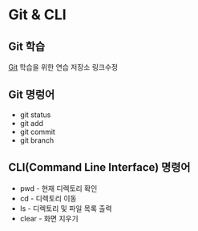 # Git & CLI
## Git 학습
[Git](https://git-scm.com/ "git download") 학습을 위한 연습 저장소 링크수정

## Git 명렁어
* git status
* git add
* git commit
* git branch

## CLI(Command Line Interface) 명령어
* pwd - 현재 디렉토리 확인
* cd - 디렉토리 이동
* ls - 디렉토리 및 파일 목록 출력
* clear - 화면 지우기
